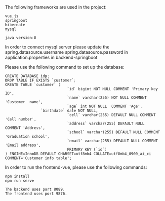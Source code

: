 The following frameworks are used in the project:

```
vue.js
springboot
hibernate
mysql
```
```
java version:8
```

In order to connect mysql server please update the 
spring.datasource.username
spring.datasource.password
in application.properties in backend-springboot

Please use the following command to set up the database: 

```
CREATE DATABASE idp;
DROP TABLE IF EXISTS `customer`;
CREATE TABLE `customer` (
                            `id` bigint NOT NULL COMMENT 'Primary key ID',
                            `name` varchar(255) NOT NULL COMMENT 'Customer  name',
                            `age` int NOT NULL  COMMENT 'Age',
			    `birthdate` date NOT NULL,
                            `cell` varchar(255) DEFAULT NULL COMMENT 'Cell number',
                            `address` varchar(255) DEFAULT NULL COMMENT 'Address',
                            `school` varchar(255) DEFAULT NULL COMMENT 'Graduation school',
                            `email` varchar(255) DEFAULT NULL COMMENT 'Email address',
                            PRIMARY KEY (`id`)
) ENGINE=InnoDB DEFAULT CHARSET=utf8mb4 COLLATE=utf8mb4_0900_ai_ci COMMENT='Customer info table';
```

In order to run the frontend-vue, please use the following commands:
```
npm install
npm run serve
```
```
The backend uses port 8089.
The frontend uses port 9876.
```
